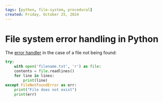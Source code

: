 ```yaml
---
tags: [python, file-system, procedural]
created: Friday, October 25, 2024
---
```


# File system error handling in Python

The [error handler](Error_handling_in_Python.md) in the case of a file not being
found:

```py
try:
    with open('filename.txt', 'r') as file:
    contents = file.readlines()
    for line in lines:
        print(line)
except FileNotFoundError as err:
    print("File does not exist")
    print(err)
```
